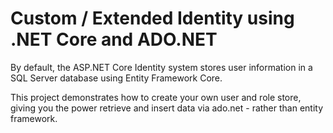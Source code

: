 # Custom / Extended Identity using .NET Core and ADO.NET

By default, the ASP.NET Core Identity system stores user information in a SQL Server database using Entity Framework Core.

This project demonstrates how to create your own user and role store, giving you the power retrieve and insert data via ado.net - rather than entity framework.
